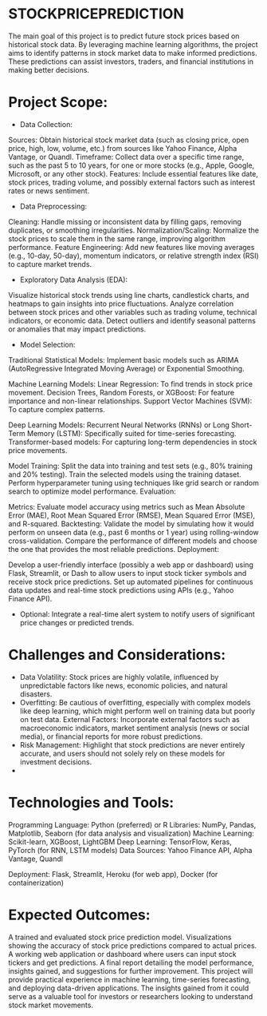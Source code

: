 # STOCKPRICEPREDICTION
The main goal of this project is to predict future stock prices based on historical stock data. By leveraging machine learning algorithms, the project aims to identify patterns in stock market data to make informed predictions. These predictions can assist investors, traders, and financial institutions in making better decisions.

# Project Scope:

* Data Collection:

Sources: Obtain historical stock market data (such as closing price, open price, high, low, volume, etc.) from sources like Yahoo Finance, Alpha Vantage, or Quandl.
Timeframe: Collect data over a specific time range, such as the past 5 to 10 years, for one or more stocks (e.g., Apple, Google, Microsoft, or any other stock).
Features: Include essential features like date, stock prices, trading volume, and possibly external factors such as interest rates or news sentiment.

* Data Preprocessing:

Cleaning: Handle missing or inconsistent data by filling gaps, removing duplicates, or smoothing irregularities.
Normalization/Scaling: Normalize the stock prices to scale them in the same range, improving algorithm performance.
Feature Engineering: Add new features like moving averages (e.g., 10-day, 50-day), momentum indicators, or relative strength index (RSI) to capture market trends.

* Exploratory Data Analysis (EDA):

Visualize historical stock trends using line charts, candlestick charts, and heatmaps to gain insights into price fluctuations.
Analyze correlation between stock prices and other variables such as trading volume, technical indicators, or economic data.
Detect outliers and identify seasonal patterns or anomalies that may impact predictions.

* Model Selection:

Traditional Statistical Models: Implement basic models such as ARIMA (AutoRegressive Integrated Moving Average) or Exponential Smoothing.

Machine Learning Models:
Linear Regression: To find trends in stock price movement.
Decision Trees, Random Forests, or XGBoost: For feature importance and non-linear relationships.
Support Vector Machines (SVM): To capture complex patterns.

Deep Learning Models:
Recurrent Neural Networks (RNNs) or Long Short-Term Memory (LSTM): Specifically suited for time-series forecasting.
Transformer-based models: For capturing long-term dependencies in stock price movements.

Model Training:
Split the data into training and test sets (e.g., 80% training and 20% testing).
Train the selected models using the training dataset.
Perform hyperparameter tuning using techniques like grid search or random search to optimize model performance.
Evaluation:

Metrics: Evaluate model accuracy using metrics such as Mean Absolute Error (MAE), Root Mean Squared Error (RMSE), Mean Squared Error (MSE), and R-squared.
Backtesting: Validate the model by simulating how it would perform on unseen data (e.g., past 6 months or 1 year) using rolling-window cross-validation.
Compare the performance of different models and choose the one that provides the most reliable predictions.
Deployment:

Develop a user-friendly interface (possibly a web app or dashboard) using Flask, Streamlit, or Dash to allow users to input stock ticker symbols and receive stock price predictions.
Set up automated pipelines for continuous data updates and real-time stock predictions using APIs (e.g., Yahoo Finance API).

* Optional: Integrate a real-time alert system to notify users of significant price changes or predicted trends.

 # Challenges and Considerations:
  
* Data Volatility: Stock prices are highly volatile, influenced by unpredictable factors like news, economic policies, and natural disasters.
* Overfitting: Be cautious of overfitting, especially with complex models like deep learning, which might perform well on training data but poorly on test data.
External Factors: Incorporate external factors such as macroeconomic indicators, market sentiment analysis (news or social media), or financial reports for more robust predictions.
* Risk Management: Highlight that stock predictions are never entirely accurate, and users should not solely rely on these models for investment decisions.
* 
# Technologies and Tools:
Programming Language: Python (preferred) or R
Libraries: NumPy, Pandas, Matplotlib, Seaborn (for data analysis and visualization)
Machine Learning: Scikit-learn, XGBoost, LightGBM
Deep Learning: TensorFlow, Keras, PyTorch (for RNN, LSTM models)
Data Sources: Yahoo Finance API, Alpha Vantage, Quandl

Deployment: Flask, Streamlit, Heroku (for web app), Docker (for containerization)

# Expected Outcomes:
A trained and evaluated stock price prediction model.
Visualizations showing the accuracy of stock price predictions compared to actual prices.
A working web application or dashboard where users can input stock tickers and get predictions.
A final report detailing the model performance, insights gained, and suggestions for further improvement.
This project will provide practical experience in machine learning, time-series forecasting, and deploying data-driven applications. The insights gained from it could serve as a valuable tool for investors or researchers looking to understand stock market movements.






